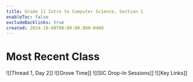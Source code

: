 ```yaml
---
title: Grade 11 Intro to Computer Science, Section 1
enableToc: false
excludeBacklinks: true
created: 2024-10-08T00:00:00.000-0400
---
```

# Most Recent Class
![[Thread 1, Day 2]]
![[Grove Time]]
![[SIC Drop-In Sessions]]
![[Key Links]]